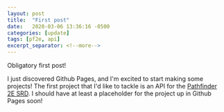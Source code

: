 ```yaml
---
layout: post
title:  "First post"
date:   2020-03-06 13:36:16 -0500
categories: [update]
tags: [pf2e, api]
excerpt_separator: <!--more-->
---
```

Obligatory first post!

I just discovered Github Pages, and I'm excited to start making some projects!<!--more--> The first project that I'd like to tackle is an API for the [Pathfinder 2E SRD](http://2e.aonprd.com/). I should have at least a placeholder for the project up in Github Pages soon!